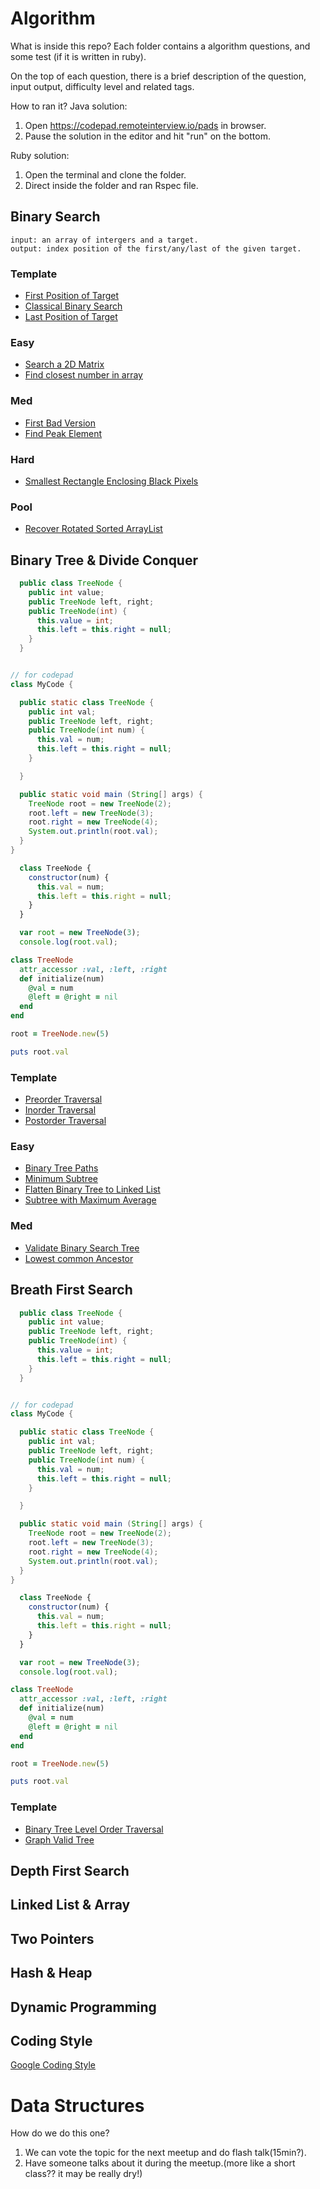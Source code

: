 # Algorithm

What is inside this repo?
Each folder contains a algorithm questions, and some test (if it is written in ruby).

On the top of each question, there is a brief description of the question, input output, difficulty level and related tags.

How to ran it?
Java solution:
1. Open https://codepad.remoteinterview.io/pads in browser.
2. Pause the solution in the editor and hit "run" on the bottom.

Ruby solution:
1. Open the terminal and clone the folder.
2. Direct inside the folder and ran Rspec file.

## Binary Search
```
input: an array of intergers and a target.
output: index position of the first/any/last of the given target.
```
### Template

- [First Position of Target](https://github.com/cogrammers/Algorithm/tree/master/firstPositionOfTarget)
- [Classical Binary Search](https://github.com/cogrammers/Algorithm/tree/master/anyPositionOfTarget)
- [Last Position of Target](https://github.com/cogrammers/Algorithm/tree/master/lasterPositionOfTarget)

### Easy
- [Search a 2D Matrix](https://leetcode.com/problems/search-a-2d-matrix/description/)
- [Find closest number in array](https://www.geeksforgeeks.org/find-closest-number-array/)

### Med
- [First Bad Version](https://leetcode.com/problems/first-bad-version/description/)
- [Find Peak Element](https://leetcode.com/problems/find-peak-element/description/)

### Hard
- [Smallest Rectangle Enclosing Black Pixels](http://www.lintcode.com/en/problem/smallest-rectangle-enclosing-black-pixels/)

### Pool
- [Recover Rotated Sorted ArrayList](https://github.com/cogrammers/Algorithm/tree/master/recoverRotatedSortedList)

## Binary Tree & Divide Conquer
```java
  public class TreeNode {
    public int value;
    public TreeNode left, right;
    public TreeNode(int) {
      this.value = int;
      this.left = this.right = null;
    }
  }
```

```java

// for codepad
class MyCode {

  public static class TreeNode {
    public int val;
    public TreeNode left, right;
    public TreeNode(int num) {
      this.val = num;
      this.left = this.right = null;
    }

  }

  public static void main (String[] args) {
    TreeNode root = new TreeNode(2);
    root.left = new TreeNode(3);
    root.right = new TreeNode(4);
    System.out.println(root.val);
  }
}
```

```javascript
  class TreeNode {
    constructor(num) {
      this.val = num;
      this.left = this.right = null;
    }
  }

  var root = new TreeNode(3);
  console.log(root.val);

```

```ruby
class TreeNode
  attr_accessor :val, :left, :right
  def initialize(num)
    @val = num
    @left = @right = nil
  end
end

root = TreeNode.new(5)

puts root.val
```

### Template

- [Preorder Traversal](https://github.com/cogrammers/Algorithm/tree/master/preorder)
- [Inorder Traversal](https://github.com/cogrammers/Algorithm/tree/master/inorder)
- [Postorder Traversal](https://github.com/cogrammers/Algorithm/tree/master/postorder)

### Easy

- [Binary Tree Paths](https://leetcode.com/problems/binary-tree-paths/description/)
- [Minimum Subtree](https://github.com/cogrammers/Algorithm/tree/master/minimumSubtree)
- [Flatten Binary Tree to Linked List](https://leetcode.com/problems/flatten-binary-tree-to-linked-list/description/)
- [Subtree with Maximum Average](https://github.com/cogrammers/Algorithm/tree/master/subtreeWithMaximumAverage)

### Med

- [Validate Binary Search Tree](https://github.com/cogrammers/Algorithm/tree/master/validateBinarySearchTree)
- [Lowest common Ancestor](https://github.com/cogrammers/Algorithm/tree/master/lowestCommonAncestor)

## Breath First Search
```java
  public class TreeNode {
    public int value;
    public TreeNode left, right;
    public TreeNode(int) {
      this.value = int;
      this.left = this.right = null;
    }
  }
```

```java

// for codepad
class MyCode {

  public static class TreeNode {
    public int val;
    public TreeNode left, right;
    public TreeNode(int num) {
      this.val = num;
      this.left = this.right = null;
    }

  }

  public static void main (String[] args) {
    TreeNode root = new TreeNode(2);
    root.left = new TreeNode(3);
    root.right = new TreeNode(4);
    System.out.println(root.val);
  }
}
```

```javascript
  class TreeNode {
    constructor(num) {
      this.val = num;
      this.left = this.right = null;
    }
  }

  var root = new TreeNode(3);
  console.log(root.val);

```

```ruby
class TreeNode
  attr_accessor :val, :left, :right
  def initialize(num)
    @val = num
    @left = @right = nil
  end
end

root = TreeNode.new(5)

puts root.val
```

### Template

- [Binary Tree Level Order Traversal](https://leetcode.com/problems/binary-tree-level-order-traversal/description/)
- [Graph Valid Tree](https://github.com/cogrammers/Algorithm/tree/master/graphValidTree)

## Depth First Search
## Linked List & Array
## Two Pointers
## Hash & Heap
## Dynamic Programming


## Coding Style
[Google Coding Style](https://google.github.io/styleguide/javaguide.html)

# Data Structures

How do we do this one?
1. We can vote the topic for the next meetup and do flash talk(15min?).
2. Have someone talks about it during the meetup.(more like a short class?? it may be really dry!)
